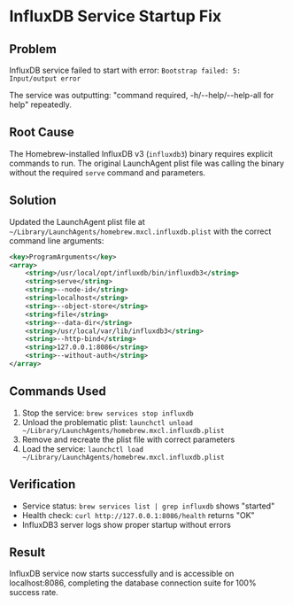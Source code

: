 # InfluxDB Service Startup Fix

## Problem
InfluxDB service failed to start with error: `Bootstrap failed: 5: Input/output error`

The service was outputting: "command required, -h/--help/--help-all for help" repeatedly.

## Root Cause
The Homebrew-installed InfluxDB v3 (`influxdb3`) binary requires explicit commands to run. The original LaunchAgent plist file was calling the binary without the required `serve` command and parameters.

## Solution
Updated the LaunchAgent plist file at `~/Library/LaunchAgents/homebrew.mxcl.influxdb.plist` with the correct command line arguments:

```xml
<key>ProgramArguments</key>
<array>
    <string>/usr/local/opt/influxdb/bin/influxdb3</string>
    <string>serve</string>
    <string>--node-id</string>
    <string>localhost</string>
    <string>--object-store</string>
    <string>file</string>
    <string>--data-dir</string>
    <string>/usr/local/var/lib/influxdb3</string>
    <string>--http-bind</string>
    <string>127.0.0.1:8086</string>
    <string>--without-auth</string>
</array>
```

## Commands Used
1. Stop the service: `brew services stop influxdb`
2. Unload the problematic plist: `launchctl unload ~/Library/LaunchAgents/homebrew.mxcl.influxdb.plist`
3. Remove and recreate the plist file with correct parameters
4. Load the service: `launchctl load ~/Library/LaunchAgents/homebrew.mxcl.influxdb.plist`

## Verification
- Service status: `brew services list | grep influxdb` shows "started"
- Health check: `curl http://127.0.0.1:8086/health` returns "OK"
- InfluxDB3 server logs show proper startup without errors

## Result
InfluxDB service now starts successfully and is accessible on localhost:8086, completing the database connection suite for 100% success rate.
